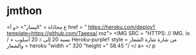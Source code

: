 # jmthon

<ع محاذاة = "اليسار"> <و أ href = " https://heroku.com/deploy؟template=https://github.com/Taeesa/ roz"> <IMG SRC = "HTTPS: // IMG. io / + نسبة 20 إلى ٪ 20 أسلوب Heroku-purple؟ style = من شارة شارة الشعار والشعار = heroku "width =" 320 "height =" 58.45 "/ </ a> </ p
